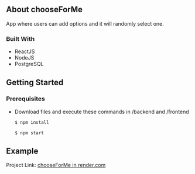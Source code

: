 ## About chooseForMe

App where users can add options and it will randomly select one.

### Built With

* ReactJS
* NodeJS
* PostgreSQL


## Getting Started

### Prerequisites


* Download files and execute these commands in /backend and /frontend
  ```sh
  $ npm install
  ```
  ```sh
  $ npm start
  ```


## Example

Project Link: [chooseForMe in render.com](https://chooseforme-f.onrender.com/)


